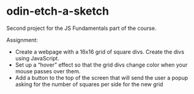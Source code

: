 # odin-etch-a-sketch

Second project for the JS Fundamentals part of the course.

Assignment:

- Create a webpage with a 16x16 grid of square divs. Create the divs using JavaScript.
- Set up a “hover” effect so that the grid divs change color when your mouse passes over them.
- Add a button to the top of the screen that will send the user a popup asking for the number of squares per side for the new grid
